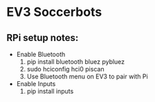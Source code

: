# EV3 Soccerbots

## RPi setup notes:
* Enable Bluetooth
    1. pip install bluetooth bluez pybluez
    2. sudo hciconfig hci0 piscan
    3. Use Bluetooth menu on EV3 to pair with Pi
* Enable Inputs
    1. pip install inputs
